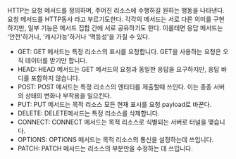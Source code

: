 HTTP는 요청 메서드를 정의하며, 주어진 리소스에 수행하길 원하는 행동을 나타낸다. 요청 메서드를 HTTP동사 라고 부르기도한다. 각각의 메서드는 서로 다른 의미를 구현하지만, 일부 기능은 메서드 집합 간에 서로 공유하기도 한다. 이를테면 응답 메서드는 '안전'하거나, '캐시가능'하거나 '멱등성'을 가질 수 있다.

- GET: GET 메서드는 특정 리소스의 표시를 요청합니다. GET을 사용하는 요청은 오직 데이터를 받기만 합니다.
- HEAD: HEAD 메서드는 GET 메서드의 요청과 동일한 응답을 요구하지만, 응답 바디를 포함하지 않습니다.
- POST: POST 메서드는 특정 리소스의 엔티티를 제출할때 쓰인다. 이는 종종 서버의 상태의 변화나 부작용을 일으킨다.
- PUT: PUT 메서드는 목적 리소스 모든 현재 표시를 요청 payload로 바꾼다.
- DELETE: DELETE메서드는 특정 리소스를 삭제합니다.
- CONNECT: CONNECT 메서드는 목적 리소스로 식별되는 서버로 터널을 맺습니다.
- OPTIONS: OPTIONS 메서드는 목적 리소스의 통신을 설정하는데 쓰입니다.
- PATCH: PATCH 메서드는 리소스의 부분만을 수정하는 데 쓰입니다.
